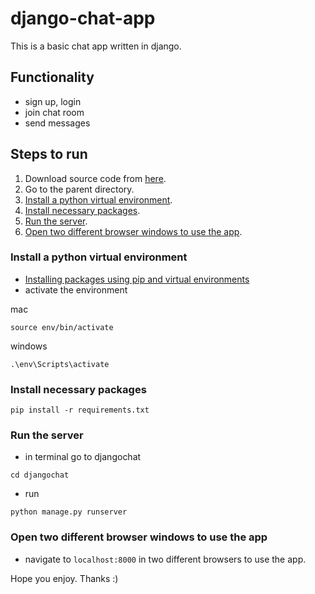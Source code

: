 # django-chat-app
This is a basic chat app written in django.

## Functionality

* sign up, login
* join chat room
* send messages


## Steps to run

1. Download source code from [here](https://github.com/kenneths4/django-chat-app).
2. Go to the parent directory.
3. [Install a python virtual environment](#install-a-python-virtual-environment).
4. [Install necessary packages](#install-necessary-packages).
5. [Run the server](#run-the-server).
6. [Open two different browser windows to use the app](#open-two-different-browser-windows-to-use-the-app).   


### Install a python virtual environment  
* [Installing packages using pip and virtual environments](https://packaging.python.org/en/latest/guides/installing-using-pip-and-virtual-environments/)  
* activate the environment  

mac
```
source env/bin/activate
```

windows   
```
.\env\Scripts\activate
```


### Install necessary packages
```
pip install -r requirements.txt
```


### Run the server
* in terminal go to djangochat  
```
cd djangochat
```
* run
```
python manage.py runserver
```

### Open two different browser windows to use the app
* navigate to `localhost:8000` in two different browsers to use the app.

Hope you enjoy. Thanks :)
